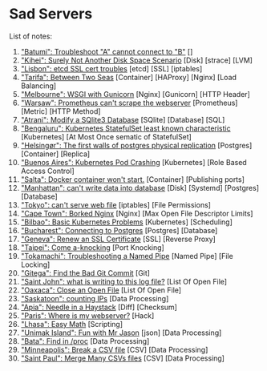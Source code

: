 # Sad Servers

List of notes:

1. ["Batumi": Troubleshoot "A" cannot connect to "B"](notes/troubleshoot_A_cannot_connect_to_B.md) []
1. ["Kihei": Surely Not Another Disk Space Scenario](notes/surely_not_another_disk_space_scenario.md) [Disk] [strace] [LVM]
1. ["Lisbon": etcd SSL cert troubles](notes/etcd_ssl_cert_troubles.md) [etcd] [SSL] [iptables]
1. ["Tarifa": Between Two Seas](notes/between_two_seas.md) [Container] [HAProxy] [Nginx] [Load Balancing]
1. ["Melbourne": WSGI with Gunicorn](notes/wsgi_with_gunicorn.md) [Nginx] [Gunicorn] [HTTP Header]
1. ["Warsaw": Prometheus can't scrape the webserver](notes/prometheus_cant_scrape_the_webserver.md) [Prometheus] [Metric] [HTTP Method]
1. ["Atrani": Modify a SQlite3 Database](notes/modify_a_sqlite3_db.md) [SQlite] [Database] [SQL]
1. ["Bengaluru": Kubernetes StatefulSet least known characteristic](notes/k8s_statefulSet_least_known_character.md) [Kubernetes] [At Most Once sematic of StatefulSet]
1. ["Helsingør": The first walls of postgres physical replication](notes/first_walls_of_postgres_physical_replication.md) [Postgres] [Container] [Replica]
1. ["Buenos Aires": Kubernetes Pod Crashing](notes/k8s_pod_crashing.md) [Kubernetes] [Role Based Access Control]
1. ["Salta": Docker container won't start.](notes/docker_container_wont_start.md) [Container] [Publishing ports]
1. ["Manhattan": can't write data into database](notes/cant_write_data_into_database.md) [Disk] [Systemd] [Postgres] [Database]
1. ["Tokyo": can't serve web file](notes/cant_serve_web_file.md) [iptables] [File Permissions]
1. ["Cape Town": Borked Nginx](notes/borked_nginx.md) [Nginx] [Max Open File Descriptor Limits]
1. ["Bilbao": Basic Kubernetes Problems](notes/basic_k8s_problem.md) [Kubernetes] [Scheduling]
1. ["Bucharest": Connecting to Postgres](notes/connecting_to_postgres.md) [Postgres] [Database]
1. ["Geneva": Renew an SSL Certificate](notes/renew_ssl_cert.md) [SSL] [Reverse Proxy]
1. ["Taipei": Come a-knocking](notes/come_a_knock.md) [Port Knocking]
1. ["Tokamachi": Troubleshooting a Named Pipe](notes/troubleshoot_a_named_pipe.md) [Named Pipe] [File Locking]
1. ["Gitega": Find the Bad Git Commit](notes/find_bad_git_commit.md) [Git]
1. ["Saint John": what is writing to this log file?](notes/what_is_writing_to_this_log_file.md) [List Of Open File]
1. ["Oaxaca": Close an Open File](notes/close_an_open_file.md) [List Of Open File]
1. ["Saskatoon": counting IPs](notes/counting_ips.md) [Data Processing]
1. ["Apia": Needle in a Haystack](notes/needle_in_a_haystack.md) [Diff] [Checksum]
1. ["Paris": Where is my webserver?](notes/where_is_my_web_server.md) [Hack]
1. ["Lhasa": Easy Math](notes/easy_math.md) [Scripting]
1. ["Unimak Island": Fun with Mr Jason](notes/fun_with_mr_jason.md) [json] [Data Processing]
1. ["Bata": Find in /proc](notes/find_in_proc.md) [Data Processing]
1. ["Minneapolis": Break a CSV file](notes/break_a_csv_file.md) [CSV] [Data Processing]
1. ["Saint Paul": Merge Many CSVs files](notes/merge_many_csv_files.md) [CSV] [Data Processing]
